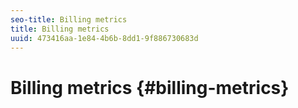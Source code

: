 ```yaml
---
seo-title: Billing metrics
title: Billing metrics
uuid: 473416aa-1e84-4b6b-8dd1-9f886730683d
---
```


# Billing metrics {#billing-metrics}